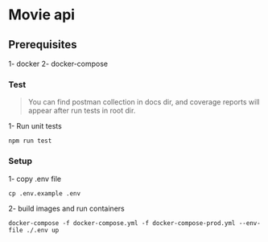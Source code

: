 # Movie api

## Prerequisites

1- docker
2- docker-compose


### Test

> You can find postman collection in docs dir, and coverage reports will appear after run tests in root dir.<br/>

1- Run unit tests
```console
npm run test
```

### Setup

1- copy .env file
```console
cp .env.example .env
```
2- build images and run containers
```console
docker-compose -f docker-compose.yml -f docker-compose-prod.yml --env-file ./.env up
```